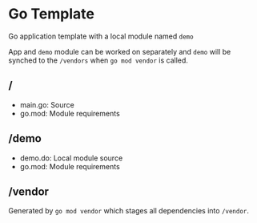 # Go Template

Go application template with a local module named `demo`

App and `demo` module can be worked on separately and `demo` will be
synched to the `/vendors` when `go mod vendor` is called.

## /

- main.go: Source
- go.mod: Module requirements

## /demo

- demo.do: Local module source
- go.mod: Module requirements

## /vendor

Generated by `go mod vendor`  which stages all dependencies into `/vendor`.

